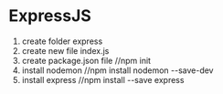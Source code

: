 # ExpressJS

1. create folder express 
2. create new file index.js
3. create package.json file  //npm init
4. install nodemon  //npm install nodemon --save-dev
5. install express  //npm install --save express
